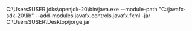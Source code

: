C:\Users\$USER\.jdks\openjdk-20\bin\java.exe --module-path "C:\javafx-sdk-20\lib" --add-modules javafx.controls,javafx.fxml -jar C:\Users\$USER\Desktop\jorge.jar
